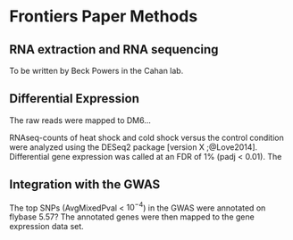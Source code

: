 # Frontiers Paper Methods

## RNA extraction and RNA sequencing

To be written by Beck Powers in the Cahan lab.

## Differential Expression

The raw reads were mapped to DM6...

RNAseq-counts of heat shock and cold shock versus the control condition were analyzed using the DESeq2 package [version X ;@Love2014]. Differential gene expression was called at an FDR of 1% (padj < 0.01). The 

## Integration with the GWAS

The top SNPs (AvgMixedPval < $10^{-4}$)​ in the GWAS were annotated on flybase 5.57? The annotated genes were then mapped to the gene expression data set. 
